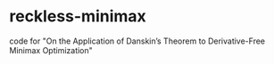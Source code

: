 # reckless-minimax
code for "On the Application of Danskin’s Theorem to Derivative-Free Minimax Optimization"
